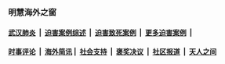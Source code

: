 
### 明慧海外之窗

####  [武汉肺炎](indexes/365.md?t=02282000) &nbsp;|&nbsp;  [迫害案例综述](indexes/328.md?t=02282000) &nbsp;|&nbsp; [迫害致死案例](indexes/277.md?t=02282000)  &nbsp;|&nbsp; [更多迫害案例](indexes/81.md?t=02282000)  &nbsp;|&nbsp; 
####  [时事评论](indexes/19.md?t=02282000) &nbsp;|&nbsp; [海外简讯](indexes/245.md?t=02282000)&nbsp;|&nbsp;  [社会支持](indexes/140.md?t=02282000) &nbsp;|&nbsp; [褒奖决议](indexes/282.md?t=02282000) &nbsp;|&nbsp; [社区报道](indexes/91.md?t=02282000)  &nbsp;|&nbsp; [天人之间](indexes/78.md?t=02282000) 

